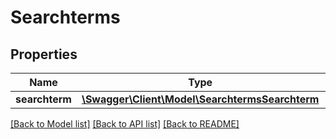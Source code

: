 # Searchterms

## Properties
Name | Type | Description | Notes
------------ | ------------- | ------------- | -------------
**searchterm** | [**\Swagger\Client\Model\SearchtermsSearchterm**](SearchtermsSearchterm.md) |  | [optional] 

[[Back to Model list]](../README.md#documentation-for-models) [[Back to API list]](../README.md#documentation-for-api-endpoints) [[Back to README]](../README.md)



